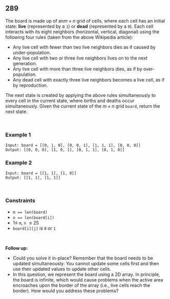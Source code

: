 ## 289

The board is made up of an$m \times n$ grid of cells, where each cell has an initial state: **live** (represented by a `1`) or **dead** (represented by a `0`). Each cell interacts with its eight neighbors (horizontal, vertical, diagonal) using the following four rules (taken from the above Wikipedia article):

- Any live cell with fewer than two live neighbors dies as if caused by under-population.
- Any live cell with two or three live neighbors lives on to the next generation.
- Any live cell with more than three live neighbors dies, as if by over-population.
- Any dead cell with exactly three live neighbors becomes a live cell, as if by reproduction.

The next state is created by applying the above rules simultaneously to every cell in the current state, where births and deaths occur simultaneously. Given the current state of the $m \times n$ grid `board`, return the next state.

<br>

### Example 1

```
Input: board = [[0, 1, 0], [0, 0, 1], [1, 1, 1], [0, 0, 0]]
Output: [[0, 0, 0], [1, 0, 1], [0, 1, 1], [0, 1, 0]]
```

### Example 2

```
Input: board = [[1, 1], [1, 0]]
Output: [[1, 1], [1, 1]]
```

<br>

### Constraints

- `m == len(board)`
- `n == len(board[i])`
- $1 \leqslant$ `m`, `n` $\leqslant 25$
- `board[i][j]` is `0` or `1`

<br>

**Follow up:**

- Could you solve it in-place? Remember that the board needs to be updated simultaneously: You cannot update some cells first and then use their updated values to update other cells.
- In this question, we represent the board using a 2D array. In principle, the board is infinite, which would cause problems when the active area encroaches upon the border of the array (i.e., live cells reach the border). How would you address these problems?

